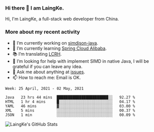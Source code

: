 ### Hi there 👋 I am LaingKe.

Hi, I'm LaingKe, a full-stack web developer from China.

### More about my recent activity

- 🔭 I’m currently working on [simdjson-java](https://github.com/laingke/simdjson-java).
- 🌱 I’m currently learning [Spring Cloud Alibaba](https://github.com/alibaba/spring-cloud-alibaba).
- :books: I’m translating [LCRH](https://github.com/LCTT/LCRH).
- 🤔 I’m looking for help with implement SIMD in native Java, I will be grateful if you can leave any idea.
- 💬 Ask me about anything at [issues](https://github.com/laingke/laingke/issues).
- 📫 How to reach me: Email is OK.

<!--START_SECTION:waka-->
```text
Week: 25 April, 2021 - 02 May, 2021

Java   23 hrs 44 mins  ███████████████████████░░   92.27 % 
HTML   1 hr 4 mins     █░░░░░░░░░░░░░░░░░░░░░░░░   04.17 % 
YAML   46 mins         ▓░░░░░░░░░░░░░░░░░░░░░░░░   03.00 % 
XML    5 mins          ░░░░░░░░░░░░░░░░░░░░░░░░░   00.37 % 
JSON   1 min           ░░░░░░░░░░░░░░░░░░░░░░░░░   00.09 % 
```
<!--END_SECTION:waka-->

![LaingKe's GitHub Stats](https://github-readme-stats.vercel.app/api?username=laingke&show_icons=true&theme=nightowl&count_private=true)
